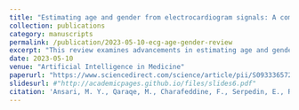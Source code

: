 ```yaml
---
title: "Estimating age and gender from electrocardiogram signals: A comprehensive review of the past decade"
collection: publications
category: manuscripts
permalink: /publication/2023-05-10-ecg-age-gender-review
excerpt: "This review examines advancements in estimating age and gender from electrocardiogram (ECG) signals over the past decade, highlighting methodologies, challenges, and future directions."
date: 2023-05-10
venue: "Artificial Intelligence in Medicine"
paperurl: "https://www.sciencedirect.com/science/article/pii/S093336572300204X"
slidesurl: #"http://academicpages.github.io/files/slides6.pdf"
citation: 'Ansari, M. Y., Qaraqe, M., Charafeddine, F., Serpedin, E., Righetti, R., & Qaraqe, K. (2023). Estimating age and gender from electrocardiogram signals: A comprehensive review of the past decade. <i>Artificial Intelligence in Medicine</i>.'
---
```

